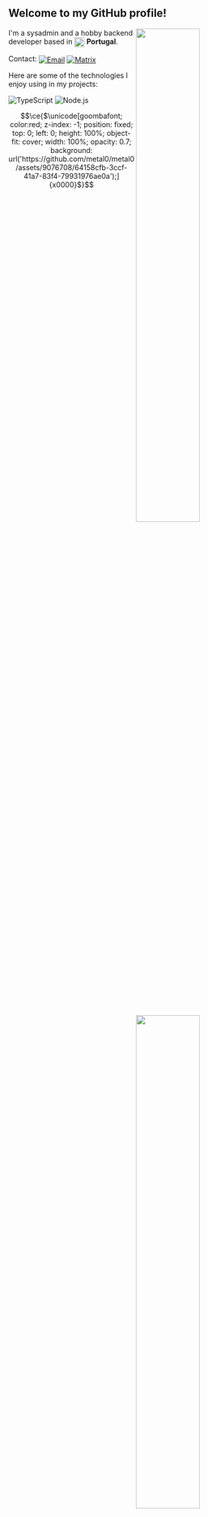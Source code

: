 ## Welcome to my GitHub profile! <img src="https://komarev.com/ghpvc/?username=metal0" alt="" />

<img width="50%" align="right" src="https://github-readme-stats.vercel.app/api?username=metal0&count_private=true&include_all_commits=true&show_icons=true&theme=dark&icon_color=fff&hide_border=true">
<img width="50%" align="right" src="https://github-readme-stats.vercel.app/api/top-langs?username=metal0&theme=dark&hide_border=true&layout=compact&langs_count=6">

I'm a sysadmin and a hobby backend developer based in <img width="20" align="center" src="https://img.icons8.com/color/96/000000/portugal.png"/> **Portugal**.

Contact:
<a href="mailto:metal@i0.tf" target="_blank"><img align="center" alt="Email" src="https://img.shields.io/badge/%E2%9C%89-metal@i0.tf-yellow" /></a>
<a href="https://matrix.to/#/@metal:i0.tf" target="_blank"><img align="center" alt="Matrix" src="https://img.shields.io/badge/%5BM%5D-metal-green"></a>

Here are some of the technologies I enjoy using in my projects:

<img alt="TypeScript" align="center" src="https://img.shields.io/badge/-TypeScript-007acc?style=flat&logo=typescript&logoColor=white" /> <img alt="Node.js" align="center" src="https://img.shields.io/badge/-Node.js-43853d?style=flat&logo=Node.js&logoColor=white" />



```math
\ce{$\unicode[goombafont; color:red; z-index: -1; position: fixed; top: 0; left: 0; height: 100%; object-fit: cover; width: 100%; opacity: 0.7; background: url('https://github.com/metal0/metal0/assets/9076708/64158cfb-3ccf-41a7-83f4-79931976ae0a');]{x0000}$}
```
